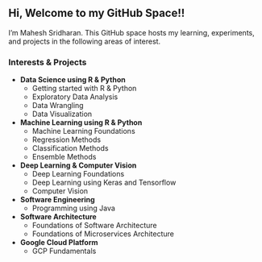## Hi, Welcome to my GitHub Space!!

I’m Mahesh Sridharan. This GitHub space hosts my learning, experiments,
and projects in the following areas of interest.

### Interests & Projects

-   **Data Science using R & Python**
    -   Getting started with R & Python
    -   Exploratory Data Analysis
    -   Data Wrangling
    -   Data Visualization
-   **Machine Learning using R & Python**
    -   Machine Learning Foundations
    -   Regression Methods
    -   Classification Methods
    -   Ensemble Methods
-   **Deep Learning & Computer Vision**
    -   Deep Learning Foundations
    -   Deep Learning using Keras and Tensorflow
    -   Computer Vision
-   **Software Engineering**
    -   Programming using Java
-   **Software Architecture**
    -   Foundations of Software Architecture
    -   Foundations of Microservices Architecture
-   **Google Cloud Platform**
    -   GCP Fundamentals
